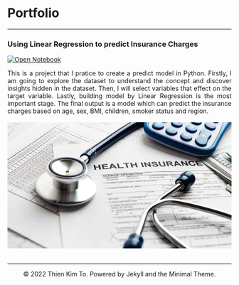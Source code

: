 # Portfolio
---

### Using Linear Regression to predict Insurance Charges

[![Open Notebook](https://img.shields.io/badge/Jupyter-Open_Notebook-blue?logo=Jupyter)](projects/linear-regression.html)

<div style="text-align: justify">This is a project that I pratice to create a predict model in Python. Firstly, I am going to explore the dataset to understand the concept and discover insights hidden in the dataset. Then, I will select variables that effect on the target variable. Lastly, building model by Linear Regression is the most important stage. The final output is a model which can predict the insurance charges based on age, sex, BMI, children, smoker status and region.</div>
<br>
<center><img src="images/health-insurance.jpg"></center>
<br>

---
<center>© 2022 Thien Kim To. Powered by Jekyll and the Minimal Theme.</center>
